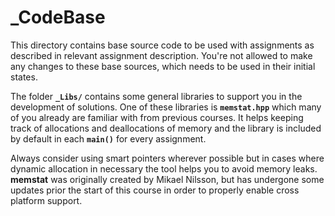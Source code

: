 # _CodeBase
This directory contains base source code to be used with assignments as described in relevant assignment description. 
You're not allowed to make any changes to these base sources, which needs to be used in their initial states. 

The folder **``_Libs/``** contains some general libraries to support you in the development of solutions. One of these 
libraries is **``memstat.hpp``** which many of you already are familiar with from previous courses. It helps keeping track 
of allocations and deallocations of memory and the library is included by default in each **``main()``** for every assignment.  

Always consider using smart pointers wherever possible but in cases where dynamic allocation in necessary the tool helps
you to avoid memory leaks. **memstat** was originally created by Mikael Nilsson, but has undergone some updates prior the
start of this course in order to properly enable cross platform support. 